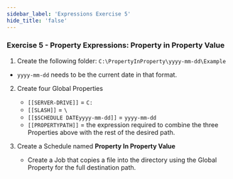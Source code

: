 ```yaml
---
sidebar_label: 'Expressions Exercise 5'
hide_title: 'false'
---
```


<head>
  <meta name="robots" content="noindex, nofollow" />
</head>

### Exercise 5 - Property Expressions: Property in Property Value

1.	Create the following folder:  ```C:\PropertyInProperty\yyyy-mm-dd\Example```  
* ```yyyy-mm-dd``` needs to be the current date in that format.

2.	Create four Global Properties
	* ```[[SERVER-DRIVE]]``` = ```C:```
	* ```[[SLASH]]``` = ```\```
	* ```[[$SCHEDULE DATEyyyy-mm-dd]]``` = ```yyyy-mm-dd```
	* ```[[PROPERTYPATH]]``` = the expression required to combine the three Properties above with the rest of the desired path.

3.	Create a Schedule named **Property In Property Value**
	* Create a Job that copies a file into the directory using the Global Property for the full destination path.
